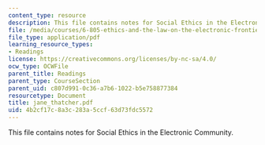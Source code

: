 ```yaml
---
content_type: resource
description: This file contains notes for Social Ethics in the Electronic Community.
file: /media/courses/6-805-ethics-and-the-law-on-the-electronic-frontier-fall-2005/4b2cf17c8a3c283a5ccf63d73fdc5572_jane_thatcher.pdf
file_type: application/pdf
learning_resource_types:
- Readings
license: https://creativecommons.org/licenses/by-nc-sa/4.0/
ocw_type: OCWFile
parent_title: Readings
parent_type: CourseSection
parent_uid: c807d991-0c36-a7b6-1022-b5e758877384
resourcetype: Document
title: jane_thatcher.pdf
uid: 4b2cf17c-8a3c-283a-5ccf-63d73fdc5572
---
```

This file contains notes for Social Ethics in the Electronic Community.